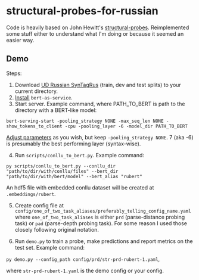 # structural-probes-for-russian

Code is heavily based on John Hewitt's [structural-probes](https://github.com/john-hewitt/structural-probes). Reimplemented some stuff either to understand what I'm doing or because it seemed an easier way.

## Demo

Steps:

1. Download [UD Russian SynTagRus](https://universaldependencies.org/treebanks/ru_syntagrus/index.html#ud-russian-syntagrus) (train, dev and test splits) to your current directory.
2. [Install](https://bert-as-service.readthedocs.io/en/latest/section/get-start.html#installation) `bert-as-service`.
3. Start server. Example command, where PATH_TO_BERT is path to the directory with a BERT-like model:

`bert-serving-start -pooling_strategy NONE -max_seq_len NONE -show_tokens_to_client -cpu -pooling_layer -6 -model_dir PATH_TO_BERT`

[Adjust parameters](https://bert-as-service.readthedocs.io/en/latest/source/server.html#BERT%20Parameters) as you wish, but keep `-pooling_strategy NONE`. 7 (aka -6) is presumably the best performing layer (syntax-wise).

4. Run `scripts/conllu_to_bert.py`. Example command:

`py scripts/conllu_to_bert.py --conllu_dir "path/to/dir/with/conllu/files" --bert_dir "path/to/dir/with/bert/model" --bert_alias "rubert"`

An hdf5 file with embedded conllu dataset will be created at `.embeddings/rubert`.

5. Create config file at `config/one_of_two_task_aliases/preferably_telling_config_name.yaml` where `one_of_two_task_aliases` is either `prd` (parse-distance probing task) or `pad` (parse-depth probing task). For some reason I used those closely following original notation.

6. Run `demo.py` to train a probe, make predictions and report metrics on the test set. Example command:

`py demo.py --config_path config/prd/str-prd-rubert-1.yaml`,

where `str-prd-rubert-1.yaml` is the demo config or your config.
